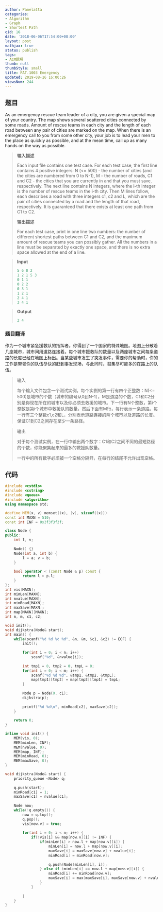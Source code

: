 ```yaml
---
author: Panelatta
categories:
- Algorithm
- Graph
- Shortest Path
cid: 16
date: '2018-06-06T17:54:00+08:00'
layout: post
mathjax: true
status: publish
tags:
- ACM题解
thumb: null
thumbStyle: small
title: PAT.1003 Emergency
updated: 2019-08-16 16:00:26
viewsNum: 244
---
```


<!--more-->

## 题目 ##

As an emergency rescue team leader of a city, you are given a special map of your country.  The map shows several scattered cities connected by some roads.  Amount of rescue teams in each city and the length of each road between any pair of cities are marked on the map.  When there is an emergency call to you from some other city, your job is to lead your men to the place as quickly as possible, and at the mean time, call up as many hands on the way as possible. 

> **输入描述**
>
> Each input file contains one test case. For each test case, the first line contains 4 positive integers: N (<= 500) - the number of cities (and the cities are numbered from 0 to N-1), M - the number of roads, C1 and C2 - the cities that you are currently in and that you must save, respectively.  The next line contains N integers, where the i-th integer is the number of rescue teams in the i-th city.  Then M lines follow, each describes a road with three integers c1, c2 and L, which are the pair of cities connected by a road and the length of that road, respectively.   It is guaranteed that there exists at least one path from C1 to C2. 
>
> **输出描述**
>
> For each test case, print in one line two numbers: the number of different shortest paths between C1 and C2, and the maximum amount of rescue teams you can possibly gather.  All the numbers in a line must be separated by exactly one space, and there is no extra space allowed at the end of a line.



> **Input**
>
> ```c++
> 5 6 0 2
> 1 2 1 5 3
> 0 1 1
> 0 2 2
> 0 3 1
> 1 2 1
> 2 4 1
> 3 4 1
> ```

> **Output**
>
> ```c++
> 2 4
> ```

### 题目翻译 ###

作为一个城市紧急援救队的指挥者，你得到了一个国家的特殊地图。地图上分散着几座城市，城市间用道路连接着。每个城市援救队的数量以及两座城市之间每条道路的长度已经在地图上标出。当某些城市发生了突发事件，需要你的帮助时，你的工作是带领你的队伍尽快的赶到事发现场，与此同时，召集尽可能多的在路上的队伍。

 

> 输入
>
> 每个输入文件包含一个测试实例。每个实例的第一行有四个正整数：N(<= 500)是城市的个数（城市的编号从0到N-1），M是道路的个数，C1和C2分别是你现在所在的城市以及你必须去救援的城市。下一行有N个整数，第i个整数是第i个城市中救援队的数量。然后下面有M行，每行表示一条道路。每一行有三个整数c1,c2和L，分别表示道路连接的两个城市以及道路的长度。保证C1到C2之间存在至少一条路径。

 

> 输出
>
> 对于每个测试实例，在一行中输出两个数字：C1和C2之间不同的最短路径的个数，你能聚集起来的最多的救援队数量。
>
> 一行中的所有数字必须被一个空格分隔开，在每行的结尾不允许出现空格。



## 代码 ##

```c++
#include <cstdio>
#include <cstring>
#include <queue>
#include <algorithm>
using namespace std;

#define MEM(x, v) memset((x), (v), sizeof((x)))
const int MAXN = 510;
const int INF = 0x3f3f3f3f;

class Node {
public:
	int l, v;
		
	Node() {}
	Node(int a, int b) {
		l = a; v = b;
	}
		
	bool operator < (const Node & p) const {
		return l > p.l;
	}
};
int vis[MAXN];
int minLen[MAXN];
int nvalue[MAXN];
int minRoad[MAXN];
int maxSave[MAXN];
int map[MAXN][MAXN];
int n, m, c1, c2;

void init();
void dijkstra(Node& start);
int main() {
	while(scanf("%d %d %d %d", &n, &m, &c1, &c2) != EOF) {
		init();
		
		for(int i = 0; i < n; i++)
			scanf("%d", &nvalue[i]);
		
		int tmp1 = 0, tmp2 = 0, tmpL = 0;
		for(int i = 0; i < m; i++) {
			scanf("%d %d %d", &tmp1, &tmp2, &tmpL);
			map[tmp1][tmp2] = map[tmp2][tmp1] = tmpL;
		}
		
		Node p = Node(0, c1);
		dijkstra(p);
		
		printf("%d %d\n", minRoad[c2], maxSave[c2]);
	}
	
	return 0;
}

inline void init() {
	MEM(vis, 0);
	MEM(minLen, INF);
	MEM(nvalue, 0);
	MEM(map, INF);
	MEM(minRoad, 0);
	MEM(maxSave, 0);
}

void dijkstra(Node& start) {
	priority_queue <Node> q;
	
	q.push(start);
	minRoad[c1] = 1;
	maxSave[c1] = nvalue[c1];
	
	Node now;
	while(!q.empty()) {
		now = q.top();
		q.pop();
		vis[now.v] = true;
		
		for(int i = 0; i < n; i++) {
			if(!vis[i] && map[now.v][i] != INF) {
				if(minLen[i] > now.l + map[now.v][i]) {
					minLen[i] = now.l + map[now.v][i];
					maxSave[i] = maxSave[now.v] + nvalue[i];
					minRoad[i] = minRoad[now.v];
				
					q.push(Node(minLen[i], i));
				} else if (minLen[i] == now.l + map[now.v][i]) {
					minRoad[i] += minRoad[now.v];
					maxSave[i] = max(maxSave[i], maxSave[now.v] + nvalue[i]);
				}
			}
			
		}
	}
}
```
